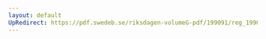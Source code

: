 ```yaml
---
layout: default
UpRedirect: https://pdf.swedeb.se/riksdagen-volumeG-pdf/199091/reg_199091/reg_199091_1110.pdf
---
```

